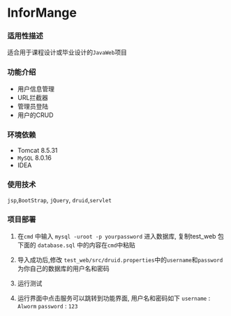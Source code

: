 # InforMange

### 适用性描述
适合用于课程设计或毕业设计的`JavaWeb`项目


### 功能介绍

* 用户信息管理
* URL拦截器
* 管理员登陆
* 用户的CRUD

### 环境依赖

* Tomcat 8.5.31
* `MySQL` 8.0.16
* IDEA

### 使用技术
`jsp`,`BootStrap`, `jQuery`, `druid`,`servlet`

### 项目部署

1. 在`cmd` 中输入 
    `mysql -uroot -p yourpassword` 进入数据库, 复制test_web 包下面的 `database.sql` 中的内容在`cmd`中粘贴

2. 导入成功后,修改 `test_web/src/druid.properties`中的`username`和`password`为你自己的数据库的用户名和密码

3. 运行测试

4. 运行界面中点击服务可以跳转到功能界面, 用户名和密码如下
	`username` : `Alworm`
	`password` : `123`

